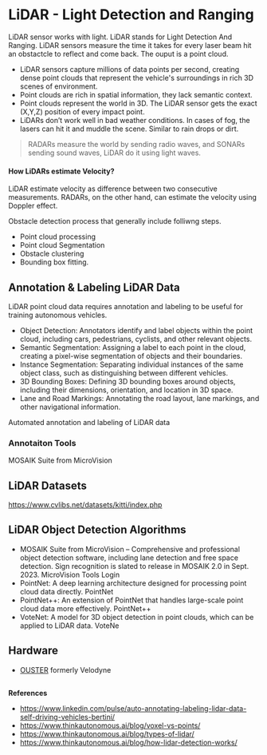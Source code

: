 # LiDAR - Light Detection and Ranging

LiDAR sensor works with light. LiDAR stands for Light Detection And Ranging. LiDAR sensors measure the time it takes for every laser beam hit an obstactcle to reflect and come back. The ouput is a point cloud. 

- LiDAR sensors capture millions of data points per second, creating dense point clouds that represent the vehicle's surroundings in rich 3D scenes of environment.
- Point clouds are rich in spatial information, they lack semantic context.
- Point clouds represent the world in 3D. The LiDAR sensor gets the exact (X,Y,Z) position of every impact point.
- LiDARs don’t work well in bad weather conditions. In cases of fog, the lasers can hit it and muddle the scene. Similar to rain drops or dirt.

> RADARs measure the world by sending radio waves, and SONARs sending sound waves, LiDAR do it using light waves.

#### How LiDARs estimate Velocity?

LiDAR estimate velocity as difference between two consecutive measurements. RADARs, on the other hand, can estimate the velocity using Doppler effect.

Obstacle detection process that generally include folliwng steps.
- Point cloud processing
- Point cloud Segmentation
- Obstacle clustering
- Bounding box fitting.

## Annotation & Labeling LiDAR Data

LiDAR point cloud data requires annotation and labeling to be useful for training autonomous vehicles.
- Object Detection: Annotators identify and label objects within the point cloud, including cars, pedestrians, cyclists, and other relevant objects.
- Semantic Segmentation: Assigning a label to each point in the cloud, creating a pixel-wise segmentation of objects and their boundaries.
- Instance Segmentation: Separating individual instances of the same object class, such as distinguishing between different vehicles.
- 3D Bounding Boxes: Defining 3D bounding boxes around objects, including their dimensions, orientation, and location in 3D space.
- Lane and Road Markings: Annotating the road layout, lane markings, and other navigational information.

Automated annotation and labeling of LiDAR data

### Annotaiton Tools

MOSAIK Suite from MicroVision

## LiDAR Datasets

https://www.cvlibs.net/datasets/kitti/index.php

## LiDAR Object Detection Algorithms

- MOSAIK Suite from MicroVision – Comprehensive and professional object detection software, including lane detection and free space detection. Sign recognition is slated to release in MOSAIK 2.0 in Sept. 2023. MicroVision Tools Login
- PointNet: A deep learning architecture designed for processing point cloud data directly. PointNet
- PointNet++: An extension of PointNet that handles large-scale point cloud data more effectively. PointNet++
- VoteNet: A model for 3D object detection in point clouds, which can be applied to LiDAR data. VoteNe

## Hardware

- [OUSTER](https://ouster.com/) formerly Velodyne


## 

**References**

- https://www.linkedin.com/pulse/auto-annotating-labeling-lidar-data-self-driving-vehicles-bertini/
- https://www.thinkautonomous.ai/blog/voxel-vs-points/
- https://www.thinkautonomous.ai/blog/types-of-lidar/
- https://www.thinkautonomous.ai/blog/how-lidar-detection-works/
